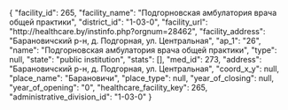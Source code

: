 {
    "facility_id": 265,
    "facility_name": "Подгорновская амбулатория врача общей практики",
    "district_id": "1-03-0",
    "facility_url": "http:\/\/healthcare.by\/instinfo.php?orgnum=28462",
    "facility_address": "Барановичский р-н, д. Подгорная, ул. Центральная",
    "ap_1": "26",
    "name": "Подгорновская амбулатория врача общей практики",
    "type": null,
    "state": "public institution",
    "stats": [],
    "med_id": 273,
    "address": "Барановичский р-н, д. Подгорная, ул. Центральная",
    "coord_x_y": null,
    "place_name": "Барановичи",
    "place_type": null,
    "year_of_closing": null,
    "year_of_opening": "0",
    "healthcare_facility_key": 265,
    "administrative_division_id": "1-03-0"
}